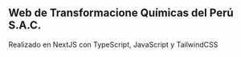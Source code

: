 ## Web de Transformacione Químicas del Perú S.A.C. 
Realizado en NextJS con TypeScript, JavaScript y TailwindCSS
